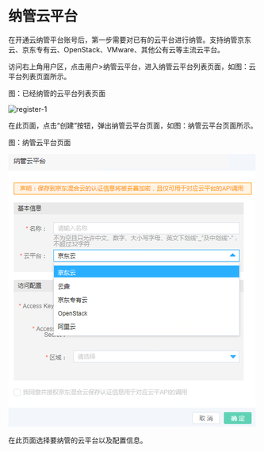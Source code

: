 # 纳管云平台

在开通云纳管平台账号后，第一步需要对已有的云平台进行纳管。支持纳管京东云、京东专有云、OpenStack、VMware、其他公有云等主流云平台。

访问右上角用户区，点击用户>纳管云平台，进入纳管云平台列表页面，如图：云平台列表页面所示。

图：已经纳管的云平台列表页面

![register-1](../../../../image/JDFuison/register-1.png)

在此页面，点击“创建”按钮，弹出纳管云平台页面，如图：纳管云平台页面所示。

图：纳管云平台页面

![register-2](../../../../image/JDFusion/register-2.png)

在此页面选择要纳管的云平台以及配置信息。



